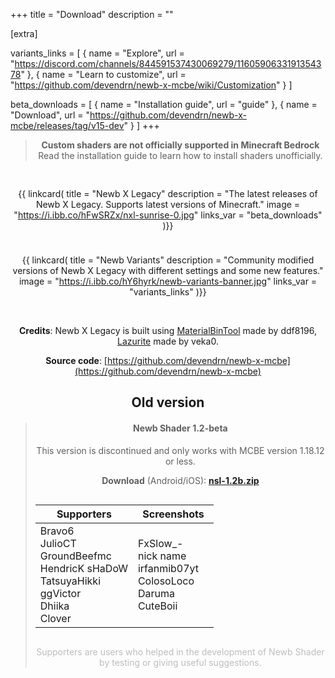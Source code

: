 +++
title = "Download"
description = ""

[extra]

variants_links = [
    { name = "Explore", url = "https://discord.com/channels/844591537430069279/1160590633191354378" },
    { name = "Learn to customize", url = "https://github.com/devendrn/newb-x-mcbe/wiki/Customization" }
]

beta_downloads = [
    { name = "Installation guide", url = "guide" },
    { name = "Download", url = "https://github.com/devendrn/newb-x-mcbe/releases/tag/v15-dev" }
]
+++

<div style="text-align: center;">

> **Custom shaders are not officially supported in Minecraft Bedrock**  
> Read the installation guide to learn how to install shaders unofficially.

<div style="margin-top: 30px; display: flex; gap: 10px; flex-wrap: wrap;">

{{ linkcard(
    title = "Newb X Legacy"
    description = "The latest releases of Newb X Legacy. Supports latest versions of Minecraft."
    image = "https://i.ibb.co/hFwSRZx/nxl-sunrise-0.jpg"
    links_var = "beta_downloads"
)}}

{{ linkcard(
    title = "Newb Variants"
    description = "Community modified versions of Newb X Legacy with different settings and some new features."
    image = "https://i.ibb.co/hY6hyrk/newb-variants-banner.jpg"
    links_var = "variants_links"
)}}

</div>
<br>

**Credits**: Newb X Legacy is built using [MaterialBinTool](https://github.com/ddf8196/MaterialBinTool) made by ddf8196, [Lazurite](https://veka0.github.io/lazurite/) made by veka0.

**Source code**: [https://github.com/devendrn/newb-x-mcbe](https://github.com/devendrn/newb-x-mcbe)

## Old version

> #### Newb Shader 1.2-beta
> This version is discontinued and only works with MCBE version 1.18.12 or less. 
>
> **Download** (Android/iOS):
> **[nsl-1.2b.zip](https://github.com/devendrn/newb-shader-mcbe/archive/main.zip)**  
> 
> <div style="display: flex; width: 100%;">
> 
> | Supporters | Screenshots |
> | - | - |
> | Bravo6 <br> JulioCT <br> GroundBeefmc <br> HendricK sHaDoW <br> TatsuyaHikki <br> ggVictor <br> Dhiika <br> Clover | FxSlow_- <br> nick name <br> irfanmib07yt <br> ColosoLoco <br> Daruma <br> CuteBoii |
> </div>
> <p style="opacity: 0.4;">Supporters are users who helped in the development of Newb Shader by testing or giving useful suggestions.</a>

</div>

<style>
th, td {
    background-color: hsl(0, 0%, var(--bg-a));
}
</style>
